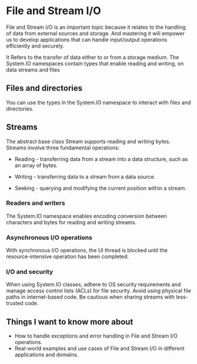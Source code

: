 # File and Stream I/O

File and Stream I/O is an important topic because it relates to the handling of data from external sources and storage. And mastering it will empower us to develop applications that can handle input/output operations efficiently and securely.

It Refers to the transfer of data either to or from a storage medium. The System.IO namespaces contain types that enable reading and writing, on data streams and files

## Files and directories

You can use the types in the System.IO namespace to interact with files and directories.

## Streams

The abstract base class Stream supports reading and writing bytes. 
Streams involve three fundamental operations:

- Reading - transferring data from a stream into a data structure, such as an array of bytes.

- Writing - transferring data to a stream from a data source.

- Seeking - querying and modifying the current position within a stream.

### Readers and writers

The System.IO namespace enables encoding conversion between characters and bytes for reading and writing streams.

### Asynchronous I/O operations

With synchronous I/O operations, the UI thread is blocked until the resource-intensive operation has been completed.

### I/O and security

When using System.IO classes, adhere to OS security requirements and manage access control lists (ACLs) for file security. Avoid using physical file paths in internet-based code. Be cautious when sharing streams with less-trusted code.

## Things I want to know more about

- How to handle exceptions and error handling in File and Stream I/O operations.
- Real-world examples and use cases of File and Stream I/O in different applications and domains.